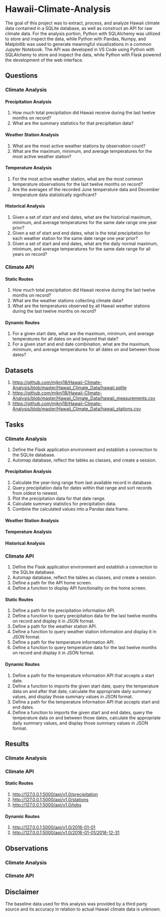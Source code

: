 # Hawaii-Climate-Analysis

The goal of this project was to extract, process, and analyze Hawaii climate data contained in a SQLite database, as well as construct an API for raw climate data. For the analysis portion, Python with SQLAlchemy was utilized to store and inspect the data, while Python with Pandas, Numpy, and Matplotlib was used to generate meaningful visualizations in a common Jupyter Notebook. The API was developed in VS Code using Python with SQLAlchemy to store and inspect the data, while Python with Flask powered the development of the web interface. 

## Questions

### Climate Analysis

#### Precipitation Analysis

1. How much total precipitation did Hawaii receive during the last twelve months on record?
2. What are the summary statistics for that precipitation data?

#### Weather Station Analysis

1. What are the most active weather stations by observation count?
2. What are the maximum, minimum, and average temperatures for the most active weather station?

#### Temperature Analysis

1. For the most active weather station, what are the most common temperature observations for the last twelve months on record?
2. Are the averages of the recorded June temperature data and December temperature data statistically significant?

#### Historical Analysis

1. Given a set of start and end dates, what are the historical maximum, minimum, and average temperatures for the same date range one year prior?
2. Given a set of start and end dates, what is the total precipitation for each weather station for the same date range one year prior?
3. Given a set of start and end dates, what are the daily normal maximum, minimum, and average temperatures for the same date range for all years on record?

### Climate API

#### Static Routes

1. How much total precipitation did Hawaii receive during the last twelve months on record?
2. What are the weather stations collecting climate data?
3. What are the temperatures observed by all Hawaii weather stations during the last twelve months on record?

#### Dynamic Routes

1. For a given start date, what are the maximum, minimum, and average temperatures for all dates on and beyond that date?
2. For a given start and end date combination, what are the maximum, minimum, and average temperatures for all dates on and between those dates?

## Datasets

1. https://github.com/mjknj18/Hawaii-Climate-Analysis/blob/master/Hawaii_Climate_Data/hawaii.sqlite
2. https://github.com/mjknj18/Hawaii-Climate-Analysis/blob/master/Hawaii_Climate_Data/hawaii_measurements.csv
3. https://github.com/mjknj18/Hawaii-Climate-Analysis/blob/master/Hawaii_Climate_Data/hawaii_stations.csv

## Tasks

### Climate Analysis

1. Define the Flask application environment and establish a connection to the SQLite database.
2. Automap database, reflect the tables as classes, and create a session.

#### Precipitation Analysis

1. Calculate the year-long range from last available record in database.
2. Query precipitation data for dates within that range and sort records from oldest to newest.
3. Plot the precipitation data for that date range.
4. Calculate summary statistics for precipitation data.
5. Combine the calculated values into a Pandas data frame.

#### Weather Station Analysis



#### Temperature Analysis



#### Historical Analysis



### Climate API

1. Define the Flask application environment and establish a connection to the SQLite database.
2. Automap database, reflect the tables as classes, and create a session.
3. Define a path for the API home screen.
4. Define a function to display API functionality on the home screen.

#### Static Routes

1. Define a path for the precipitation information API. 
2. Define a function to query precipitation data for the last twelve months on record and display it in JSON format.
3. Define a path for the weather station API.
4. Define a function to query weather station information and display it in JSON format.
5. Define a path for the temperature information API.
6. Define a function to query temperature data for the last twelve months on record and display it in JSON format.

#### Dynamic Routes

1. Define a path for the temperature information API that accepts a start date.
2. Define a function to imports the given start date, query the temperature data on and after that date, calculate the appropriate daily summary values, and display those summary values in JSON format.
3. Define a path for the temperature information API that accepts start and end dates.
4. Define a function to imports the given start and end dates, query the temperature data on and between those dates, calculate the appropriate daily summary values, and display those summary values in JSON format.

## Results

### Climate Analysis



### Climate API

#### Static Routes

1. http://127.0.0.1:5000/api/v1.0/precipitation
2. http://127.0.0.1:5000/api/v1.0/stations
3. http://127.0.0.1:5000/api/v1.0/tobs

#### Dynamic Routes

1. http://127.0.0.1:5000/api/v1.0/2016-01-01
2. http://127.0.0.1:5000/api/v1.0/2016-01-01/2016-12-31

## Observations

### Climate Analysis



### Climate API



## Disclaimer

The baseline data used for this analysis was provided by a third party source and its accuracy in relation to actual Hawaii climate data is unknown.